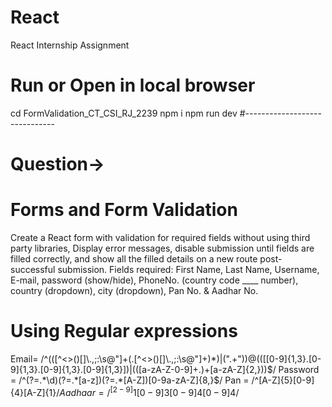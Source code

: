 # React
React Internship Assignment
# Run or Open in local browser
cd FormValidation_CT_CSI_RJ_2239
npm i
npm run dev
#------------------------------
# Question->
# Forms and Form Validation
Create a React form with validation for required fields without using third party libraries, Display error messages, disable submission until fields are filled correctly, and show all the filled details on a new route post-successful submission. Fields required: First Name, Last Name, Username, E-mail, password (show/hide), PhoneNo. (country code ____ number), country (dropdown), city (dropdown), Pan No. & Aadhar No.
# Using Regular expressions
Email= /^(([^<>()\[\]\\.,;:\s@"]+(\.[^<>()\[\]\\.,;:\s@"]+)*)|(".+"))@((\[[0-9]{1,3}\.[0-9]{1,3}\.[0-9]{1,3}\.[0-9]{1,3}])|(([a-zA-Z\-0-9]+\.)+[a-zA-Z]{2,}))$/
Password = /^(?=.*\d)(?=.*[a-z])(?=.*[A-Z])[0-9a-zA-Z]{8,}$/
Pan = /^[A-Z]{5}[0-9]{4}[A-Z]{1}$/
Aadhaar = /^[2-9]{1}[0-9]{3}[0-9]{4}[0-9]{4}$/

